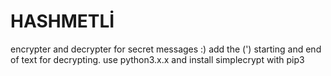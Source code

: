 # HASHMETLİ
encrypter and decrypter for secret messages :)
add the (') starting and end of text for decrypting.
use python3.x.x and install simplecrypt with pip3
